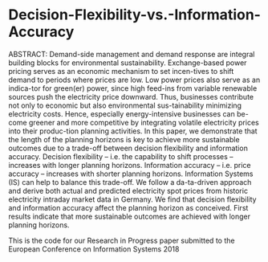 # Decision-Flexibility-vs.-Information-Accuracy

ABSTRACT: Demand-side management and demand response are integral building blocks for environmental sustainability. Exchange-based power pricing serves as an economic mechanism to set incen-tives to shift demand to periods where prices are low. Low power prices also serve as an indica-tor for green(er) power, since high feed-ins from variable renewable sources push the electricity price downward. Thus, businesses contribute not only to economic but also environmental sus-tainability minimizing electricity costs. Hence, especially energy-intensive businesses can be-come greener and more competitive by integrating volatile electricity prices into their produc-tion planning activities. In this paper, we demonstrate that the length of the planning horizons is key to achieve more sustainable outcomes due to a trade-off between decision flexibility and information accuracy. Decision flexibility – i.e. the capability to shift processes – increases with longer planning horizons. Information accuracy – i.e. price accuracy – increases with shorter planning horizons. Information Systems (IS) can help to balance this trade-off. We follow a da-ta-driven approach and derive both actual and predicted electricity spot prices from historic electricity intraday market data in Germany. We find that decision flexibility and information accuracy affect the planning horizon as conceived. First results indicate that more sustainable outcomes are achieved with longer planning horizons. 

This is the code for our Research in Progress paper submitted to the European Conference on Information Systems 2018
